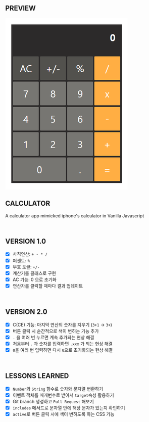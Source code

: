 ## PREVIEW
![preview](./image/calculator_preview.png)

## CALCULATOR
A calculator app mimicked iphone's calculator in Vanilla Javascript

</br>

## VERSION 1.0
- [x] 사칙연산: `+ - * /`
- [x] 퍼센트: `%`
- [x] 부호 토글: `+/-`
- [x] 계산기를 클래스로 구현
- [x] AC 기능: 0 으로 초기화
- [x] 연산자를 클릭할 때마다 결과 업데이트

</br>

## VERSION 2.0
- [x] C(CE) 기능: 마지막 연산의 숫자를 지우기 (`3+1` → `3+`)
- [x] 버튼 클릭 시 순간적으로 색이 변하는 기능 추가
- [x] `.` 을 여러 번 누르면 계속 추가되는 현상 해결
- [x] 처음부터 `.` 과 숫자를 입력하면 `.xxx` 가 되는 현상 해결
- [x] `0`을 여러 번 입력하면 다시 `0`으로 초기화되는 현상 해결

</br>

## LESSONS LEARNED

- [x] `Number`와 `String` 함수로 숫자와 문자열 변환하기
- [x] 이벤트 객체를 매개변수로 받아서 `target`속성 활용하기
- [x] Git branch 생성하고 `Pull Request` 해보기
- [x] `includes` 메서드로 문자열 안에 해당 문자가 있는지 확인하기
- [x] `active`로 버튼 클릭 시에 색이 변하도록 하는 CSS 기능

